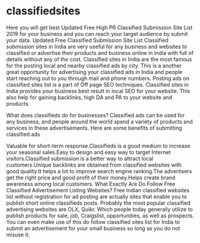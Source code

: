 # classifiedsites
Here you will get best Updated Free High PR Classified Submission Site List 2019 for your business and you can reach your target audience by submit your data.
Updated Free Classified Submission Site List
Classified submission sites in India are very useful for any business and websites to classified or advertise their products and business online in India with full of details without any of the cost. Classified sites in India are the most famous for the posting local and nearby classified ads by city. This is a another great opportunity for advertising your classified ads in India and people start reaching out to you through mail and phone numbers. Posting ads on classified sites list is a part of Off page SEO techniques. Classified sites in India provides your business best result in local SEO for your website. This also help for gaining backlinks, high DA and PA to your website and products.

What does classifieds do for businesses?
Classified ads can be used for any business, and people around the world spend a variety of products and services in these advertisements. Here are some benefits of submitting classified ads

Valuable for short-term response.Classifieds is a good medium to increase your seasonal sales.Easy to design and easy way to target Internet visitors.Classified submission is a better way to attract local customers.Unique backlinks are obtained from classified websites with good quality.It helps a lot to improve search engine ranking.The advertisers get the right price and good profit of their money.Helps create brand awareness among local customers.
What Exactly Are Do Follow Free Classified Advertisement Listing Websites? Free Indian classified websites list without registration for ad posting are actually sites that enable you to publish short online classifieds posts. Probably the most popular classified advertising websites are OLX, Quikr. Which people today generally utilize to publish products for sale, job, Craigslist, opportunities, as well as prospects. You can even make use of this do follow classified sites list for India to submit an advertisement for your small business so long as you do not misuse it.
